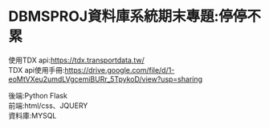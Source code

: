 # DBMSPROJ資料庫系統期末專題:停停不累

使用TDX api:https://tdx.transportdata.tw/  
TDX api使用手冊:https://drive.google.com/file/d/1-eoMtVXeu2umdLVgcemiBURr_5TpykoD/view?usp=sharing

後端:Python Flask  
前端:html/css、JQUERY  
資料庫:MYSQL
